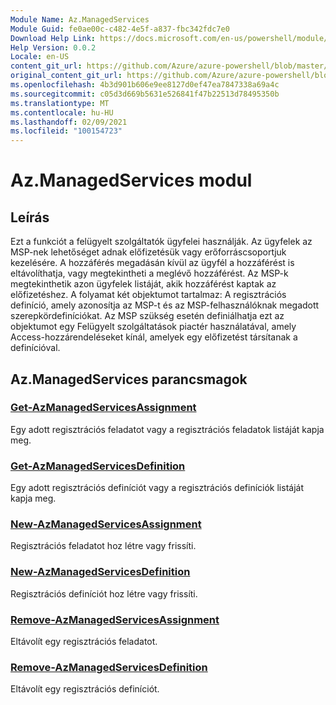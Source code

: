 ```yaml
---
Module Name: Az.ManagedServices
Module Guid: fe0ae00c-c482-4e5f-a837-fbc342fdc7e0
Download Help Link: https://docs.microsoft.com/en-us/powershell/module/az.managedservices
Help Version: 0.0.2
Locale: en-US
content_git_url: https://github.com/Azure/azure-powershell/blob/master/src/ManagedServices/ManagedServices/help/Az.ManagedServices.md
original_content_git_url: https://github.com/Azure/azure-powershell/blob/master/src/ManagedServices/ManagedServices/help/Az.ManagedServices.md
ms.openlocfilehash: 4b3d901b606e9ee8127d0ef47ea7847338a69a4c
ms.sourcegitcommit: c05d3d669b5631e526841f47b22513d78495350b
ms.translationtype: MT
ms.contentlocale: hu-HU
ms.lasthandoff: 02/09/2021
ms.locfileid: "100154723"
---
```

# Az.ManagedServices modul
## Leírás
Ezt a funkciót a felügyelt szolgáltatók ügyfelei használják. Az ügyfelek az MSP-nek lehetőséget adnak előfizetésük vagy erőforráscsoportjuk kezelésére. A hozzáférés megadásán kívül az ügyfél a hozzáférést is eltávolíthatja, vagy megtekintheti a meglévő hozzáférést. Az MSP-k megtekinthetik azon ügyfelek listáját, akik hozzáférést kaptak az előfizetéshez. A folyamat két objektumot tartalmaz: A regisztrációs definíció, amely azonosítja az MSP-t és az MSP-felhasználóknak megadott szerepkördefiníciókat. Az MSP szükség esetén definiálhatja ezt az objektumot egy Felügyelt szolgáltatások piactér használatával, amely Access-hozzárendeléseket kínál, amelyek egy előfizetést társítanak a definícióval.

## Az.ManagedServices parancsmagok
### [Get-AzManagedServicesAssignment](Get-AzManagedServicesAssignment.md)
Egy adott regisztrációs feladatot vagy a regisztrációs feladatok listáját kapja meg.

### [Get-AzManagedServicesDefinition](Get-AzManagedServicesDefinition.md)
Egy adott regisztrációs definíciót vagy a regisztrációs definíciók listáját kapja meg.

### [New-AzManagedServicesAssignment](New-AzManagedServicesAssignment.md)
Regisztrációs feladatot hoz létre vagy frissíti.

### [New-AzManagedServicesDefinition](New-AzManagedServicesDefinition.md)
Regisztrációs definíciót hoz létre vagy frissíti.

### [Remove-AzManagedServicesAssignment](Remove-AzManagedServicesAssignment.md)
Eltávolít egy regisztrációs feladatot.

### [Remove-AzManagedServicesDefinition](Remove-AzManagedServicesDefinition.md)
Eltávolít egy regisztrációs definíciót.
